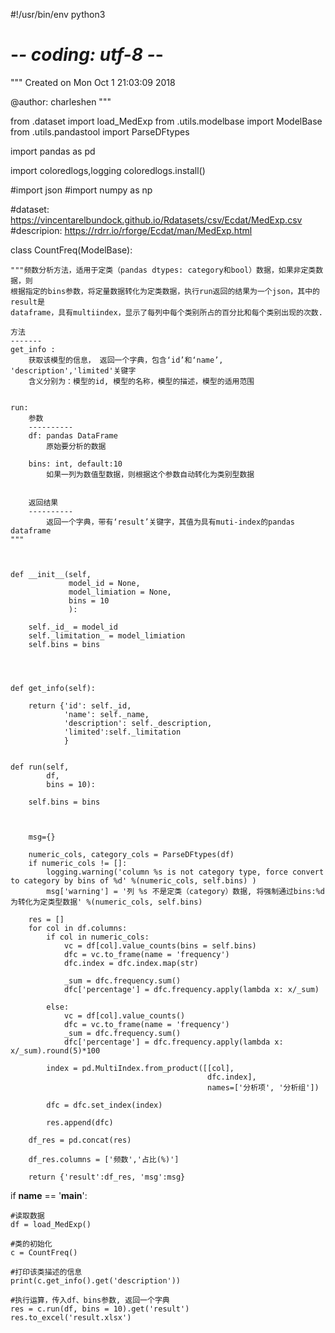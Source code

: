 #!/usr/bin/env python3
# -*- coding: utf-8 -*-
"""
Created on Mon Oct  1 21:03:09 2018

@author: charleshen
"""

from .dataset import load_MedExp
from .utils.modelbase import ModelBase
from .utils.pandastool import ParseDFtypes


import pandas as pd

import coloredlogs,logging
coloredlogs.install()

#import json
#import numpy as np



        
#dataset: https://vincentarelbundock.github.io/Rdatasets/csv/Ecdat/MedExp.csv
#descripion: https://rdrr.io/rforge/Ecdat/man/MedExp.html
    
class CountFreq(ModelBase):

    """频数分析方法，适用于定类（pandas dtypes: category和bool）数据，如果非定类数据，则
    根据指定的bins参数，将定量数据转化为定类数据，执行run返回的结果为一个json，其中的result是
    dataframe，具有multiindex，显示了每列中每个类别所占的百分比和每个类别出现的次数.
    
    方法
    -------
    get_info : 
        获取该模型的信息， 返回一个字典，包含‘id’和‘name’, 'description','limited'关键字
        含义分别为：模型的id, 模型的名称，模型的描述，模型的适用范围


    run:  
        参数
        ----------
        df: pandas DataFrame
            原始要分析的数据
            
        bins: int, default:10
            如果一列为数值型数据，则根据这个参数自动转化为类别型数据
            
            
        返回结果
        ----------        
            返回一个字典，带有‘result’关键字，其值为具有muti-index的pandas dataframe
    """
    
    
    
    def __init__(self, 
                 model_id = None, 
                 model_limiation = None,
                 bins = 10
                 ):
        
        self._id_ = model_id
        self._limitation_ = model_limiation
        self.bins = bins


        
        
    def get_info(self):
        
        return {'id': self._id, 
                'name': self._name, 
                'description': self._description,
                'limited':self._limitation
                }


    def run(self, 
            df,
            bins = 10): 
        
        self.bins = bins
        
        
        
        msg={}
        
        numeric_cols, category_cols = ParseDFtypes(df)
        if numeric_cols != []:
            logging.warning('column %s is not category type, force convert to category by bins of %d' %(numeric_cols, self.bins) )
            msg['warning'] = '列 %s 不是定类（category）数据, 将强制通过bins:%d为转化为定类型数据' %(numeric_cols, self.bins) 
        
        res = []
        for col in df.columns:
            if col in numeric_cols:
                vc = df[col].value_counts(bins = self.bins)
                dfc = vc.to_frame(name = 'frequency')
                dfc.index = dfc.index.map(str)
                
                _sum = dfc.frequency.sum()
                dfc['percentage'] = dfc.frequency.apply(lambda x: x/_sum)
                
            else:
                vc = df[col].value_counts()
                dfc = vc.to_frame(name = 'frequency')
                _sum = dfc.frequency.sum()
                dfc['percentage'] = dfc.frequency.apply(lambda x: x/_sum).round(5)*100              
                
            index = pd.MultiIndex.from_product([[col], 
                                                dfc.index], 
                                                names=['分析项', '分析组'])
            
            dfc = dfc.set_index(index)
            
            res.append(dfc)
        
        df_res = pd.concat(res)
        
        df_res.columns = ['频数','占比(%)']
        
        return {'result':df_res, 'msg':msg}
        
        
    
            
            
            

if __name__ == '__main__':
    
    #读取数据
    df = load_MedExp()
    
    #类的初始化
    c = CountFreq()
    
    #打印该类描述的信息
    print(c.get_info().get('description'))
    
    #执行运算，传入df、bins参数, 返回一个字典
    res = c.run(df, bins = 10).get('result')
    res.to_excel('result.xlsx')
    
    
    